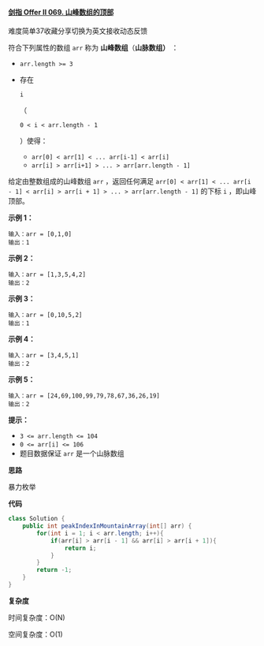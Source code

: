 #### [剑指 Offer II 069. 山峰数组的顶部](https://leetcode-cn.com/problems/B1IidL/)

难度简单37收藏分享切换为英文接收动态反馈

符合下列属性的数组 `arr` 称为 **山峰数组**（**山脉数组）** ：

- `arr.length >= 3`

- 存在

   

  ```
  i
  ```

  （

  ```
  0 < i < arr.length - 1
  ```

  ）使得：

  - `arr[0] < arr[1] < ... arr[i-1] < arr[i]`
  - `arr[i] > arr[i+1] > ... > arr[arr.length - 1]`

给定由整数组成的山峰数组 `arr` ，返回任何满足 `arr[0] < arr[1] < ... arr[i - 1] < arr[i] > arr[i + 1] > ... > arr[arr.length - 1]` 的下标 `i` ，即山峰顶部。

 

**示例 1：**

```
输入：arr = [0,1,0]
输出：1
```

**示例 2：**

```
输入：arr = [1,3,5,4,2]
输出：2
```

**示例 3：**

```
输入：arr = [0,10,5,2]
输出：1
```

**示例 4：**

```
输入：arr = [3,4,5,1]
输出：2
```

**示例 5：**

```
输入：arr = [24,69,100,99,79,78,67,36,26,19]
输出：2
```

 

**提示：**

- `3 <= arr.length <= 104`
- `0 <= arr[i] <= 106`
- 题目数据保证 `arr` 是一个山脉数组

**思路**

暴力枚举

**代码**

```java
class Solution {
    public int peakIndexInMountainArray(int[] arr) {
        for(int i = 1; i < arr.length; i++){
            if(arr[i] > arr[i - 1] && arr[i] > arr[i + 1]){
                return i;
            }
        }
        return -1;
    }
}
```

**复杂度**

时间复杂度：O(N)

空间复杂度：O(1)
